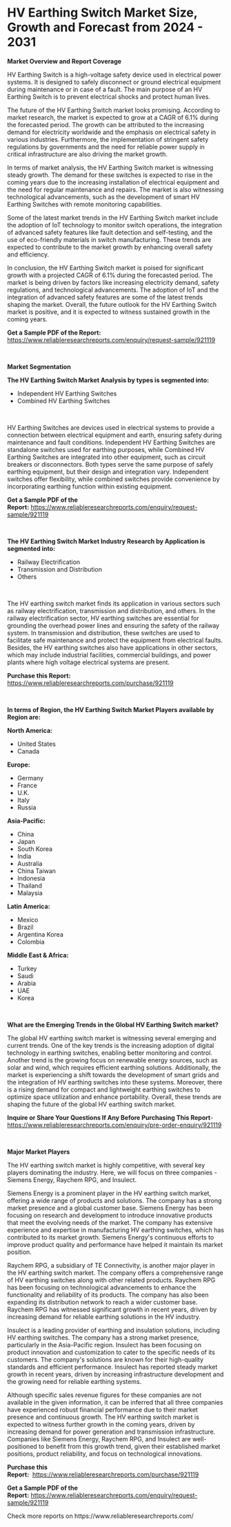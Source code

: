 <p><h1>HV Earthing Switch Market Size, Growth and Forecast from 2024 - 2031</h1></p><p><strong>Market Overview and Report Coverage</strong></p>
<p><p>HV Earthing Switch is a high-voltage safety device used in electrical power systems. It is designed to safely disconnect or ground electrical equipment during maintenance or in case of a fault. The main purpose of an HV Earthing Switch is to prevent electrical shocks and protect human lives.</p><p>The future of the HV Earthing Switch market looks promising. According to market research, the market is expected to grow at a CAGR of 6.1% during the forecasted period. The growth can be attributed to the increasing demand for electricity worldwide and the emphasis on electrical safety in various industries. Furthermore, the implementation of stringent safety regulations by governments and the need for reliable power supply in critical infrastructure are also driving the market growth.</p><p>In terms of market analysis, the HV Earthing Switch market is witnessing steady growth. The demand for these switches is expected to rise in the coming years due to the increasing installation of electrical equipment and the need for regular maintenance and repairs. The market is also witnessing technological advancements, such as the development of smart HV Earthing Switches with remote monitoring capabilities.</p><p>Some of the latest market trends in the HV Earthing Switch market include the adoption of IoT technology to monitor switch operations, the integration of advanced safety features like fault detection and self-testing, and the use of eco-friendly materials in switch manufacturing. These trends are expected to contribute to the market growth by enhancing overall safety and efficiency.</p><p>In conclusion, the HV Earthing Switch market is poised for significant growth with a projected CAGR of 6.1% during the forecasted period. The market is being driven by factors like increasing electricity demand, safety regulations, and technological advancements. The adoption of IoT and the integration of advanced safety features are some of the latest trends shaping the market. Overall, the future outlook for the HV Earthing Switch market is positive, and it is expected to witness sustained growth in the coming years.</p></p>
<p><strong>Get a Sample PDF of the Report:</strong> <a href="https://www.reliableresearchreports.com/enquiry/request-sample/921119">https://www.reliableresearchreports.com/enquiry/request-sample/921119</a></p>
<p>&nbsp;</p>
<p><strong>Market Segmentation</strong></p>
<p><strong>The HV Earthing Switch Market Analysis by types is segmented into:</strong></p>
<p><ul><li>Independent HV Earthing Switches</li><li>Combined HV Earthing Switches</li></ul></p>
<p>&nbsp;</p>
<p><p>HV Earthing Switches are devices used in electrical systems to provide a connection between electrical equipment and earth, ensuring safety during maintenance and fault conditions. Independent HV Earthing Switches are standalone switches used for earthing purposes, while Combined HV Earthing Switches are integrated into other equipment, such as circuit breakers or disconnectors. Both types serve the same purpose of safely earthing equipment, but their design and integration vary. Independent switches offer flexibility, while combined switches provide convenience by incorporating earthing function within existing equipment.</p></p>
<p><strong>Get a Sample PDF of the Report:</strong>&nbsp;<a href="https://www.reliableresearchreports.com/enquiry/request-sample/921119">https://www.reliableresearchreports.com/enquiry/request-sample/921119</a></p>
<p>&nbsp;</p>
<p><strong>The HV Earthing Switch Market Industry Research by Application is segmented into:</strong></p>
<p><ul><li>Railway Electrification</li><li>Transmission and Distribution</li><li>Others</li></ul></p>
<p>&nbsp;</p>
<p><p>The HV earthing switch market finds its application in various sectors such as railway electrification, transmission and distribution, and others. In the railway electrification sector, HV earthing switches are essential for grounding the overhead power lines and ensuring the safety of the railway system. In transmission and distribution, these switches are used to facilitate safe maintenance and protect the equipment from electrical faults. Besides, the HV earthing switches also have applications in other sectors, which may include industrial facilities, commercial buildings, and power plants where high voltage electrical systems are present.</p></p>
<p><strong>Purchase this Report:</strong>&nbsp; <a href="https://www.reliableresearchreports.com/purchase/921119">https://www.reliableresearchreports.com/purchase/921119</a></p>
<p>&nbsp;</p>
<p><strong>In terms of Region, the HV Earthing Switch Market Players available by Region are:</strong></p>
<p>
    <p> <strong> North America: </strong>
        <ul>
            <li>United States</li>
            <li>Canada</li>
        </ul>
        </p> 
    <p> <strong> Europe: </strong>
        <ul>
            <li>Germany</li>
            <li>France</li>
            <li>U.K.</li>
            <li>Italy</li>
            <li>Russia</li>
        </ul>
        </p> 
    <p> <strong> Asia-Pacific: </strong>
        <ul>
            <li>China</li>
            <li>Japan</li>
            <li>South Korea</li>
            <li>India</li>
            <li>Australia</li>
            <li>China Taiwan</li>
            <li>Indonesia</li>
            <li>Thailand</li>
            <li>Malaysia</li>
        </ul>
        </p> 
    <p> <strong> Latin America: </strong>
        <ul>
            <li>Mexico</li>
            <li>Brazil</li>
            <li>Argentina Korea</li>
            <li>Colombia</li>
        </ul>
        </p> 
    <p> <strong> Middle East & Africa: </strong>
        <ul>
            <li>Turkey</li>
            <li>Saudi</li>
            <li>Arabia</li>
            <li>UAE</li>
            <li>Korea</li>
        </ul>
    </p>
    </p>
<p>&nbsp;</p>
<p><strong>What are the Emerging Trends in the Global HV Earthing Switch market?</strong></p>
<p><p>The global HV earthing switch market is witnessing several emerging and current trends. One of the key trends is the increasing adoption of digital technology in earthing switches, enabling better monitoring and control. Another trend is the growing focus on renewable energy sources, such as solar and wind, which requires efficient earthing solutions. Additionally, the market is experiencing a shift towards the development of smart grids and the integration of HV earthing switches into these systems. Moreover, there is a rising demand for compact and lightweight earthing switches to optimize space utilization and enhance portability. Overall, these trends are shaping the future of the global HV earthing switch market.</p></p>
<p><strong>Inquire or Share Your Questions If Any Before Purchasing This Report</strong>- <a href="https://www.reliableresearchreports.com/enquiry/pre-order-enquiry/921119">https://www.reliableresearchreports.com/enquiry/pre-order-enquiry/921119</a></p>
<p>&nbsp;</p>
<p><strong>Major Market Players</strong></p>
<p><p>The HV earthing switch market is highly competitive, with several key players dominating the industry. Here, we will focus on three companies - Siemens Energy, Raychem RPG, and Insulect.</p><p>Siemens Energy is a prominent player in the HV earthing switch market, offering a wide range of products and solutions. The company has a strong market presence and a global customer base. Siemens Energy has been focusing on research and development to introduce innovative products that meet the evolving needs of the market. The company has extensive experience and expertise in manufacturing HV earthing switches, which has contributed to its market growth. Siemens Energy's continuous efforts to improve product quality and performance have helped it maintain its market position.</p><p>Raychem RPG, a subsidiary of TE Connectivity, is another major player in the HV earthing switch market. The company offers a comprehensive range of HV earthing switches along with other related products. Raychem RPG has been focusing on technological advancements to enhance the functionality and reliability of its products. The company has also been expanding its distribution network to reach a wider customer base. Raychem RPG has witnessed significant growth in recent years, driven by increasing demand for reliable earthing solutions in the HV industry.</p><p>Insulect is a leading provider of earthing and insulation solutions, including HV earthing switches. The company has a strong market presence, particularly in the Asia-Pacific region. Insulect has been focusing on product innovation and customization to cater to the specific needs of its customers. The company's solutions are known for their high-quality standards and efficient performance. Insulect has reported steady market growth in recent years, driven by increasing infrastructure development and the growing need for reliable earthing systems.</p><p>Although specific sales revenue figures for these companies are not available in the given information, it can be inferred that all three companies have experienced robust financial performance due to their market presence and continuous growth. The HV earthing switch market is expected to witness further growth in the coming years, driven by increasing demand for power generation and transmission infrastructure. Companies like Siemens Energy, Raychem RPG, and Insulect are well-positioned to benefit from this growth trend, given their established market positions, product reliability, and focus on technological innovations.</p></p>
<p><strong>Purchase this Report:</strong>&nbsp;&nbsp;<a href="https://www.reliableresearchreports.com/purchase/921119">https://www.reliableresearchreports.com/purchase/921119</a></p>
<p></p>
<p><strong>Get a Sample PDF of the Report:</strong>&nbsp;<a href="https://www.reliableresearchreports.com/enquiry/request-sample/921119">https://www.reliableresearchreports.com/enquiry/request-sample/921119</a></p>
<p>Check more reports on https://www.reliableresearchreports.com/</p>